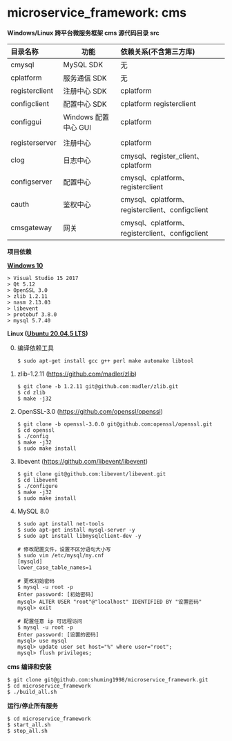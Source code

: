 # microservice_framework: cms

**Windows/Linux 跨平台微服务框架 cms 源代码目录 src**

| 目录名称       | 功能      | 依赖关系(不含第三方库) |
| :------------- | --------- | :------------- |
| cmysql         | MySQL SDK            | 无 |
| cplatform      | 服务通信 SDK         | 无 |
| registerclient | 注册中心 SDK         | cplatform                                       |
| configclient   | 配置中心 SDK         | cplatform registerclient                        |
| configgui      | Windows 配置中心 GUI | cplatform                                       |
|                |                      |                                                 |
| registerserver | 注册中心             | cplatform                                       |
| clog           | 日志中心             | cmysql、register_client、cplatform              |
| configserver   | 配置中心             | cmysql、cplatform、registerclient               |
| cauth          | 鉴权中心             | cmysql、cplatform、registerclient、configclient |
| cmsgateway     | 网关                 | cmysql、cplatform、registerclient、configclient |



**项目依赖**

**[Windows 10](https://en.wikipedia.org/wiki/Windows_10)**

```
> Visual Studio 15 2017
> Qt 5.12
> OpenSSL 3.0
> zlib 1.2.11
> nasm 2.13.03
> libevent
> protobuf 3.8.0
> mysql 5.7.40
```



**Linux ([Ubuntu 20.04.5 LTS](https://releases.ubuntu.com/focal))**

0. 编译依赖工具

   ```shell
   $ sudo apt-get install gcc g++ perl make automake libtool
   ```

1. zlib-1.2.11 (https://github.com/madler/zlib)

   ```shell
   $ git clone -b 1.2.11 git@github.com:madler/zlib.git
   $ cd zlib
   $ make -j32
   ```

2. OpenSSL-3.0 (https://github.com/openssl/openssl)

   ```shell
   $ git clone -b openssl-3.0.0 git@github.com:openssl/openssl.git
   $ cd openssl
   $ ./config
   $ make -j32
   $ sudo make install
   ```

3. libevent (https://github.com/libevent/libevent)

   ```shell
   $ git clone git@github.com:libevent/libevent.git
   $ cd libevent
   $ ./configure
   $ make -j32
   $ sudo make install
   ```

4. MySQL 8.0

   ```shell
   $ sudo apt install net-tools
   $ sudo apt-get install mysql-server -y
   $ sudo apt install libmysqlclient-dev -y
   
   # 修改配置文件，设置不区分语句大小写
   $ sudo vim /etc/mysql/my.cnf
   [mysqld]
   lower_case_table_names=1
   
   # 更改初始密码
   $ mysql -u root -p
   Enter password: [初始密码]
   mysql> ALTER USER "root"@"localhost" IDENTIFIED BY "设置密码"
   mysql> exit
   
   # 配置任意 ip 可远程访问
   $ mysql -u root -p
   Enter password: [设置的密码]
   mysql> use mysql
   mysql> update user set host="%" where user="root";
   mysql> flush privileges;
   ```

   

**cms 编译和安装**

```shell
$ git clone git@github.com:shuming1998/microservice_framework.git
$ cd microservice_framework
$ ./build_all.sh
```



**运行/停止所有服务**

```shell
$ cd microservice_framework
$ start_all.sh
$ stop_all.sh
```

